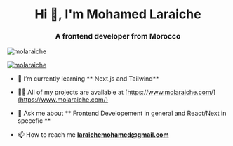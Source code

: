 <h1 align="center">Hi 👋, I'm Mohamed Laraiche</h1>
<h3 align="center">A frontend developer from Morocco</h3>

<p align="left"> <img src="https://komarev.com/ghpvc/?username=molaraiche&label=Profile%20views&color=0e75b6&style=flat" alt="molaraiche" /> </p>

<p align="left"> <a href="https://twitter.com/molaraiche" target="blank"><img src="https://img.shields.io/twitter/follow/molaraiche?logo=twitter&style=for-the-badge" alt="molaraiche" /></a> </p>

- 🌱 I’m currently learning ** Next.js and Tailwind**

- 👨‍💻 All of my projects are available at [https://www.molaraiche.com/](https://www.molaraiche.com/)

- 💬 Ask me about ** Frontend Developement in general and React/Next in specefic **

- 📫 How to reach me **laraichemohamed@gmail.com**

